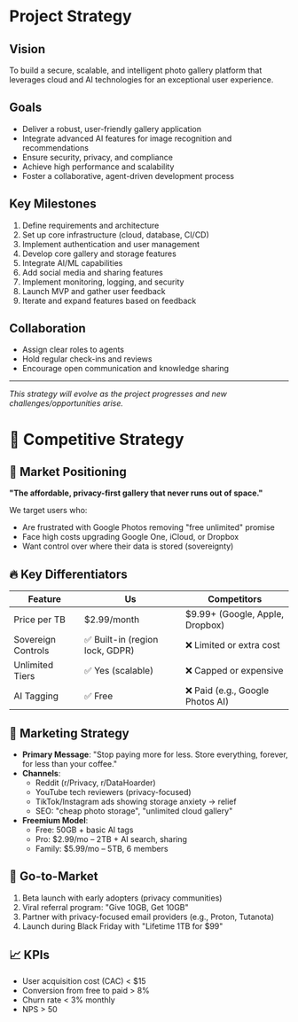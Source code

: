 # Project Strategy

## Vision
To build a secure, scalable, and intelligent photo gallery platform that leverages cloud and AI technologies for an exceptional user experience.

## Goals
- Deliver a robust, user-friendly gallery application
- Integrate advanced AI features for image recognition and recommendations
- Ensure security, privacy, and compliance
- Achieve high performance and scalability
- Foster a collaborative, agent-driven development process

## Key Milestones
1. Define requirements and architecture
2. Set up core infrastructure (cloud, database, CI/CD)
3. Implement authentication and user management
4. Develop core gallery and storage features
5. Integrate AI/ML capabilities
6. Add social media and sharing features
7. Implement monitoring, logging, and security
8. Launch MVP and gather user feedback
9. Iterate and expand features based on feedback

## Collaboration
- Assign clear roles to agents
- Hold regular check-ins and reviews
- Encourage open communication and knowledge sharing

---

_This strategy will evolve as the project progresses and new challenges/opportunities arise._

# 🎯 Competitive Strategy

## 🎯 Market Positioning
**"The affordable, privacy-first gallery that never runs out of space."**

We target users who:
- Are frustrated with Google Photos removing "free unlimited" promise
- Face high costs upgrading Google One, iCloud, or Dropbox
- Want control over where their data is stored (sovereignty)

## 🔥 Key Differentiators
| Feature | Us | Competitors |
|-------|----|-------------|
| Price per TB | $2.99/month | $9.99+ (Google, Apple, Dropbox) |
| Sovereign Controls | ✅ Built-in (region lock, GDPR) | ❌ Limited or extra cost |
| Unlimited Tiers | ✅ Yes (scalable) | ❌ Capped or expensive |
| AI Tagging | ✅ Free | ❌ Paid (e.g., Google Photos AI) |

## 📣 Marketing Strategy
- **Primary Message**: "Stop paying more for less. Store everything, forever, for less than your coffee."
- **Channels**:
  - Reddit (r/Privacy, r/DataHoarder)
  - YouTube tech reviewers (privacy-focused)
  - TikTok/Instagram ads showing storage anxiety → relief
  - SEO: "cheap photo storage", "unlimited cloud gallery"
- **Freemium Model**:
  - Free: 50GB + basic AI tags
  - Pro: $2.99/mo – 2TB + AI search, sharing
  - Family: $5.99/mo – 5TB, 6 members

## 🚀 Go-to-Market
1. Beta launch with early adopters (privacy communities)
2. Viral referral program: "Give 10GB, Get 10GB"
3. Partner with privacy-focused email providers (e.g., Proton, Tutanota)
4. Launch during Black Friday with "Lifetime 1TB for $99"

## 📈 KPIs
- User acquisition cost (CAC) < $15
- Conversion from free to paid > 8%
- Churn rate < 3% monthly
- NPS > 50
